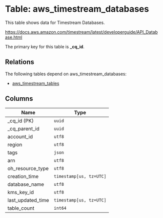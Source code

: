 # Table: aws_timestream_databases

This table shows data for Timestream Databases.

https://docs.aws.amazon.com/timestream/latest/developerguide/API_Database.html

The primary key for this table is **_cq_id**.

## Relations

The following tables depend on aws_timestream_databases:
  - [aws_timestream_tables](aws_timestream_tables.md)

## Columns

| Name          | Type          |
| ------------- | ------------- |
|_cq_id (PK)|`uuid`|
|_cq_parent_id|`uuid`|
|account_id|`utf8`|
|region|`utf8`|
|tags|`json`|
|arn|`utf8`|
|oh_resource_type|`utf8`|
|creation_time|`timestamp[us, tz=UTC]`|
|database_name|`utf8`|
|kms_key_id|`utf8`|
|last_updated_time|`timestamp[us, tz=UTC]`|
|table_count|`int64`|
